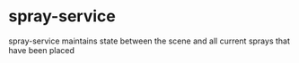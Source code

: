 # spray-service
spray-service maintains state between the scene and all current sprays that have been placed

